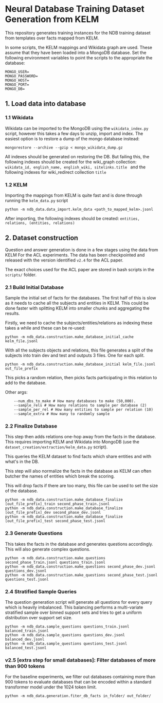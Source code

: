 # Neural Database Training Dataset Generation from KELM

This repository generates training instances for the NDB training dataset from templates over facts mapped from KELM.

In some scripts, the KELM mappings and Wikidata graph are used. These assume that they have been loaded into a MongoDB database.
Set the following environment variables to point the scripts to the appropriate the database:


```
MONGO_USER=
MONGO_PASSWORD=
MONGO_HOST=
MONGO_PORT=
MONGO_DB=
```

## 1. Load data into database

### 1.1 Wikidata
Wikidata can be imported to the MongoDB using the `wikidata_index.py` script, however this takes a few days to unzip, import and index.
The easiest option is to restore a dump of the mongo database instead:

```
mongorestore --archive --gzip < mongo_wikidata_dump.gz
```

All indexes should be generated on restoring the DB. But failing this, the following indexes should be created for the wiki_graph collection:
`wikidata_id, english_name, english_wiki, sitelinks.title ` and the following indexes for wiki_redirect collection `title`

### 1.2 KELM
Importing the mappings from KELM is quite fast and is done through running the `kelm_data.py` script

```
python -m ndb_data.data_import.kelm_data <path_to_mapped_kelm>.jsonl
```

After importing, the following indexes should be created: `entities, relations, (entities, relations)`


## 2. Dataset construction

Question and answer generation is done in a few stages using the data from KELM For the ACL experiments. The data has been checkpointed and released with the version identified `v2.4` for the ACL paper.

The exact choices used for the ACL paper are stored in bash scripts in the `scripts/` folder.

### 2.1 Build Initial Database
Sample the initial set of facts for the databases. The first half of this is slow as it needs to cache all the subjects and entities in KELM.
This could be done faster with splitting KELM into smaller chunks and aggregating the results.

Firstly, we need to cache the subjects/entities/relations as indexing these takes a while and these can be re-used:

```
python -m ndb_data.construction.make_database_initial_cache kelm_file.jsonl
```

With all the subjects objects and relations, this file generates a split of the subjects into train dev and test and outputs 3 files. One for each split.

```
python -m ndb_data.construction.make_database_initial kelm_file.jsonl out_file_prefix
```

This picks a random relation, then picks facts participating in this relation to add to the database. 

Other args:
```
    --num_dbs_to_make # How many databases to make (50,000). 
    --sample_rels # How many relations to sample per database (2)
    --sample_per_rel # How many entities to sample per relation (10)
    --sample_extra # How many to randomly sample
```

### 2.2 Finalize Database
This step then adds relations one-hop away from the facts in the database. This requires importing KELM and Wikidata into MongoDB (use the `dataset_creation/extraction/kelm_data.py` script).

This queries the KELM dataset to find facts which share entities and with what's in the DB.

This step will also normalize the facts in the database as KELM can often butcher the names of entities which break the scoring.

This will drop facts if there are too many, this file can be used to set the size of the database.

```
python -m ndb_data.construction.make_database_finalize [out_file_prefix]_train second_phase_train.jsonl
python -m ndb_data.construction.make_database_finalize [out_file_prefix]_dev second_phase_dev.jsonl
python -m ndb_data.construction.make_database_finalize [out_file_prefix]_test second_phase_test.jsonl
``` 

### 2.3 Generate Questions
This takes the facts in the database and generates questions accordingly. This will also generate complex questions.

```
python -m ndb_data.construction.make_questions second_phase_train.jsonl questions_train.jsonl
python -m ndb_data.construction.make_questions second_phase_dev.jsonl questions_dev.jsonl
python -m ndb_data.construction.make_questions second_phase_test.jsonl questions_test.jsonl
``` 

### 2.4 Stratified Sample Queries
The question generation script will generate all questions for every query which is heavily imbalanced. This balancing performs a multi-variate stratified sample over binned support sets and tries to get a uniform distribution over support set size. 
```
python -m ndb_data.sample_questions questions_train.jsonl balanced_train.jsonl
python -m ndb_data.sample_questions questions_dev.jsonl balanced_dev.jsonl
python -m ndb_data.sample_questions questions_test.jsonl balanced_test.jsonl
``` 

### v2.5 [extra step for small databases]: Filter databases of more than 900 tokens

For the baseline experiments, we filter out databases containing more than 900 tokens to evaluate databases that can be encoded within a standard transformer model under the 1024 token limit.

```
python -m ndb_data.generation.fiter_db_facts in_folder/ out_folder/
```